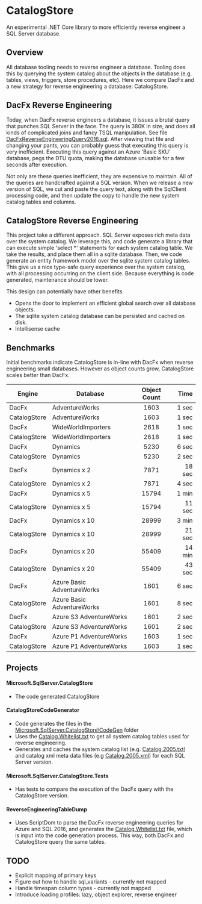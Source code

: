 # CatalogStore
An experimental .NET Core library to more efficiently reverse engineer a SQL Server database.

## Overview
All database tooling needs to reverse engineer a database.  Tooling does this by querying the system catalog about the objects
in the database (e.g. tables, views, triggers, store procedures, etc).  Here we compare DacFx and a new strategy for reverse 
engineering a database: CatalogStore.

## DacFx Reverse Engineering
Today, when DacFx reverse engineers a database, it issues a brutal query that punches SQL Server in the face.  The query is 
380K in size, and does all kinds of complicated joins and fancy TSQL manipulation.  See file 
[DacFxReverseEngineeringQuery2016.sql](ReverseEngineeringTableDump/DacFxReverseEngineeringQuery2016.sql).
After viewing that file and changing your pants, you can probably guess that executing this query is very inefficient. Executing 
this query against an Azure 'Basic SKU' database, pegs the DTU quota, making the database unusable for a few seconds after 
execution. 

Not only are these queries inefficient, they are expensive to maintain.  All of the queries are handcrafted against a SQL 
version.  When we release a new version of SQL, we cut and paste the query text, along with the SqlClient processing code,
and then update the copy to handle the new system catalog tables and columns.

## CatalogStore Reverse Engineering
This project take a different approach.  SQL Server exposes rich meta data over the system catalog.  We leverage this, and code
generate a library that can execute simple 'select *' statements for each system catalog table.  We take the results, and 
place them all in a sqlite database.  Then, we code generate an entity framework model over the sqlite system 
catalog tables.  This give us a nice type-safe query experience over the system catalog, with all processing occurring on 
the client side.  Because everything is code generated, maintenance should be lower.

This design can potentially have other benefits
* Opens the door to implement an efficient global search over all database objects.
* The sqlite system catalog database can be persisted and cached on disk.
* Intellisense cache

## Benchmarks
Initial benchmarks indicate CatalogStore is in-line with DacFx when reverse engineering small databases.  However as object
counts grow, CatalogStore scales better than DacFx.

| Engine              | Database                   | Object Count  | Time      |
| ------------------- | -------------------------- |:-------------:| ---------:|
| DacFx               | AdventureWorks             | 1603          | 1 sec     |
| CatalogStore        | AdventureWorks             | 1603          | 1 sec     |
| DacFx               | WideWorldImporters         | 2618          | 1 sec     |
| CatalogStore        | WideWorldImporters         | 2618          | 1 sec     |
| DacFx               | Dynamics                   | 5230          | 6 sec     |
| CatalogStore        | Dynamics                   | 5230          | 2 sec     |
| DacFx               | Dynamics x 2               | 7871          | 18 sec    |
| CatalogStore        | Dynamics x 2               | 7871          | 4 sec     |
| DacFx               | Dynamics x 5               | 15794         | 1 min     |
| CatalogStore        | Dynamics x 5               | 15794         | 11 sec    |
| DacFx               | Dynamics x 10              | 28999         | 3 min     |
| CatalogStore        | Dynamics x 10              | 28999         | 21 sec    |
| DacFx               | Dynamics x 20              | 55409         | 14 min    |
| CatalogStore        | Dynamics x 20              | 55409         | 43 sec    |
| DacFx               | Azure Basic AdventureWorks | 1601          | 6 sec     |
| CatalogStore        | Azure Basic AdventureWorks | 1601          | 8 sec     |
| DacFx               | Azure S3 AdventureWorks    | 1601          | 2 sec     |
| CatalogStore        | Azure S3 AdventureWorks    | 1601          | 2 sec     |
| DacFx               | Azure P1 AdventureWorks    | 1603          | 1 sec     |
| CatalogStore        | Azure P1 AdventureWorks    | 1603          | 1 sec     |

## Projects

#### Microsoft.SqlServer.CatalogStore
* The code generated CatalogStore

#### CatalogStoreCodeGenerator
* Code generates the files in the [Microsoft.SqlServer.CatalogStore\CodeGen](Microsoft.SqlServer.CatalogStore/CodeGen) folder
* Uses the [Catalog.Whitelist.txt](CatalogStoreCodeGenerator/Catalog.Whitelist.txt) to get all system catalog tables used for reverse engineering.
* Generates and caches the system catalog list (e.g. [Catalog.2005.txt](https://raw.githubusercontent.com/pensivebrian/catalogstore/master/CatalogStoreCodeGenerator/Catalog.2005.txt)) and catalog xml meta data files (e.g [Catalog.2005.xml](CatalogStoreCodeGenerator/Catalog.2005.xml)) for each SQL Server version.


#### Microsoft.SqlServer.CatalogStore.Tests
* Has tests to compare the execution of the DacFx query with the CatalogStore version.

#### ReverseEngineeringTableDump
* Uses ScriptDom to parse the DacFx reverse engineering queries for Azure and SQL 2016, and generates the 
[Catalog.Whitelist.txt](CatalogStoreCodeGenerator/Catalog.Whitelist.txt) file, which is input into the code generation process.  This way, both DacFx and CatalogStore query the same tables.

## TODO
*  Explicit mapping of primary keys
* Figure out how to handle sql_variants - currently not mapped
* Handle timespan column types - currently not mapped
* Introduce loading profiles: lazy, object explorer, reverse engineer
